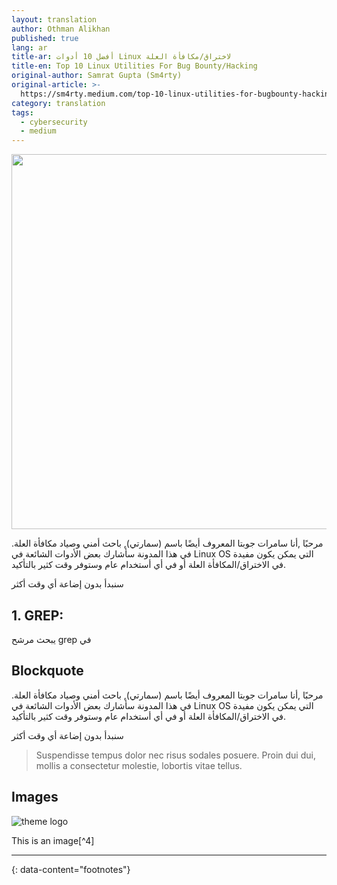 ```yaml
---
layout: translation
author: Othman Alikhan
published: true
lang: ar
title-ar: أفضل 10 أدوات Linux لاختراق/مكافأة العلة
title-en: Top 10 Linux Utilities For Bug Bounty/Hacking
original-author: Samrat Gupta (Sm4rty)
original-article: >-
  https://sm4rty.medium.com/top-10-linux-utilities-for-bugbounty-hacking-dbef7ae28a28
category: translation
tags:
  - cybersecurity
  - medium
---
```


<p align="center">
  <img src="https://miro.medium.com/max/1400/0*N_Aq04ySgNGbgFZE" width="600px"/>
</p>


مرحبًا ,أنا سامرات جوبتا المعروف أيضًا باسم (سمارتي), باحث أمني وصياد مكافأة
العلة. في هذا المدونة سأشارك بعض الأدوات الشائعة في Linux OS التي يمكن يكون
مفيدة في الاختراق/المكافأة العلة أو في أي أستخدام عام وستوفر وقت كثير بالتأكيد.

سنبدأ بدون إضاعة أي وقت أكثر

<h2 lang="en" dir="ltr">1. GREP:</h2>

يبحث مرشح grep في

## Blockquote


مرحبًا ,أنا سامرات جوبتا المعروف أيضًا باسم (سمارتي), باحث أمني وصياد مكافأة العلة. في هذا المدونة سأشارك بعض الأدوات الشائعة في Linux OS التي يمكن يكون مفيدة في الاختراق/المكافأة العلة أو في أي أستخدام عام وستوفر وقت كثير بالتأكيد.

سنبدأ بدون إضاعة أي وقت أكثر


> Suspendisse tempus dolor nec risus sodales posuere. Proin dui dui, mollis a consectetur molestie, lobortis vitae tellus.


## Images

![theme logo](http://www.abhinavsaxena.com/images/abhinav.jpeg)

This is an image[^4]

---
{: data-content="footnotes"}

[^1]: this is a footnote. You should reach here if you click on the corresponding superscript number.
